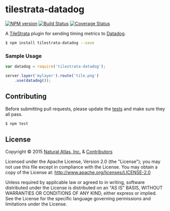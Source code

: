 # tilestrata-datadog
[![NPM version](http://img.shields.io/npm/v/tilestrata-datadog.svg?style=flat)](https://www.npmjs.org/package/tilestrata-datadog)
[![Build Status](http://img.shields.io/travis/naturalatlas/tilestrata-datadog/master.svg?style=flat)](https://travis-ci.org/naturalatlas/tilestrata-datadog)
[![Coverage Status](http://img.shields.io/coveralls/naturalatlas/tilestrata-datadog/master.svg?style=flat)](https://coveralls.io/r/naturalatlas/tilestrata-datadog)

A [TileStrata](https://github.com/naturalatlas/tilestrata) plugin for sending timing metrics to [Datadog](https://www.datadoghq.com/).

```sh
$ npm install tilestrata-datadog --save
```

### Sample Usage

```js
var datadog = require('tilestrata-datadog');

server.layer('mylayer').route('tile.png')
    .use(datadog());
```

## Contributing

Before submitting pull requests, please update the [tests](test) and make sure they all pass.

```sh
$ npm test
```

## License

Copyright &copy; 2015 [Natural Atlas, Inc.](https://github.com/naturalatlas) & [Contributors](https://github.com/naturalatlas/tilestrata-datadog/graphs/contributors)

Licensed under the Apache License, Version 2.0 (the "License"); you may not use this file except in compliance with the License. You may obtain a copy of the License at: http://www.apache.org/licenses/LICENSE-2.0

Unless required by applicable law or agreed to in writing, software distributed under the License is distributed on an "AS IS" BASIS, WITHOUT WARRANTIES OR CONDITIONS OF ANY KIND, either express or implied. See the License for the specific language governing permissions and limitations under the License.
